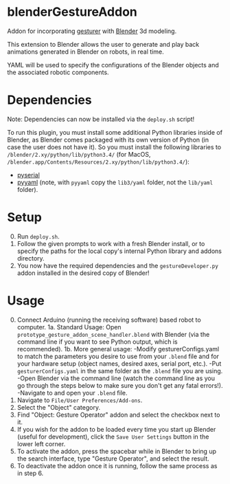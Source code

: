 blenderGestureAddon
=====================

Addon for incorporating [gesturer](https://github.com/iingram/gesturer) with [Blender](https://www.blender.org/) 3d modeling. 

This extension to Blender allows the user to generate and play back animations generated in Blender on robots, in real time.

YAML will be used to specify the configurations of the Blender objects and the associated robotic components. 


Dependencies
=====================
Note: Dependencies can now be installed via the `deploy.sh` script!

To run this plugin, you must install some additional Python libraries inside of Blender, as Blender comes packaged with its own version of Python (in case the user does not have it). So you must install the following libraries to `/blender/2.xy/python/lib/python3.4/` (for MacOS, `/blender.app/Contents/Resources/2.xy/python/lib/python3.4/`):

- [pyserial](https://github.com/pyserial/pyserial) 
- [pyyaml](http://pyyaml.org/wiki/PyYAML) (note, with `pyyaml` copy the `lib3/yaml` folder, not the `lib/yaml` folder).



Setup
=====================

0. Run `deploy.sh`.
1. Follow the given prompts to work with a fresh Blender install, or to specify the paths for the local copy's internal Python library and addons directory.
2. You now have the required dependencies and the `gestureDeveloper.py` addon installed in the desired copy of Blender!

Usage
=====================

0. Connect Arduino (running the receiving software) based robot to computer.
1a. Standard Usage: Open `prototype_gesture_addon_scene_handler.blend` with Blender (via the command line if you want to see Python output, which is recommended).
1b. More general usage: 
    -Modify gesturerConfigs.yaml to match the parameters you desire to use from your `.blend` file and for your hardware setup (object names, desired axes, serial port, etc.).
    -Put `gesturerConfigs.yaml` in the same folder as the `.blend` file you are using.
    -Open Blender via the command line (watch the command line as you go through the steps below to make sure you don't get any fatal errors!).
    -Navigate to and open your `.blend` file.
2. Navigate to `File/User Preferences/Add-ons`.
3. Select the "Object" category.
4. Find "Object: Gesture Operator" addon and select the checkbox next to it.
5. If you wish for the addon to be loaded every time you start up Blender (useful for development), click the `Save User Settings` button in the lower left corner.
6. To activate the addon, press the spacebar while in Blender to bring up the search interface, type "Gesture Operator", and select the result.
7. To deactivate the addon once it is running, follow the same process as in step 6.
